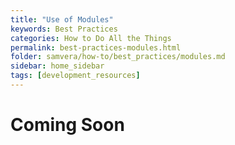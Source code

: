 ```yaml
---
title: "Use of Modules"
keywords: Best Practices
categories: How to Do All the Things
permalink: best-practices-modules.html
folder: samvera/how-to/best_practices/modules.md
sidebar: home_sidebar
tags: [development_resources]
---
```


# Coming Soon
